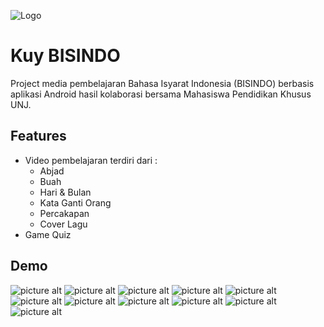 
![Logo](https://thumbs2.imgbox.com/20/13/e5lEAAZs_t.jpg)
# Kuy BISINDO

Project media pembelajaran Bahasa Isyarat Indonesia (BISINDO) berbasis aplikasi Android hasil kolaborasi bersama Mahasiswa Pendidikan Khusus UNJ.


## Features
- Video pembelajaran terdiri dari :
    - Abjad
    - Buah
    - Hari & Bulan
    - Kata Ganti Orang
    - Percakapan
    - Cover Lagu
- Game Quiz


## Demo

![picture alt](https://cdn.discordapp.com/attachments/801487073545814068/999613223462518784/1658396571179.jpg "Home")
![picture alt](https://cdn.discordapp.com/attachments/801487073545814068/999613223181492264/1658396571172.jpg "Menu")
![picture alt](https://cdn.discordapp.com/attachments/801487073545814068/999613222942412910/1658396571166.jpg "Menu Video")
![picture alt](https://cdn.discordapp.com/attachments/801487073545814068/999613222711742504/1658396571160.jpg "Abjad & Angka")
![picture alt](https://cdn.discordapp.com/attachments/801487073545814068/999613222250360922/1658396571147.jpg "Buah")
![picture alt](https://cdn.discordapp.com/attachments/801487073545814068/999613222028066836/1658396571141.jpg "Hari & Bulan")
![picture alt](https://cdn.discordapp.com/attachments/801487073545814068/999613221776400384/1658396571133.jpg "Kata Ganti Orang")
![picture alt](https://cdn.discordapp.com/attachments/801487073545814068/999613221587652618/1658396571127.jpg "Percakapan")
![picture alt](https://cdn.discordapp.com/attachments/801487073545814068/999613221310824468/1658396571120.jpg "Cover Lagu")
![picture alt](https://cdn.discordapp.com/attachments/801487073545814068/999613453910147072/1658396809692.jpg "Game")
![picture alt](https://cdn.discordapp.com/attachments/801487073545814068/999613453683667004/1658396809679.jpg "Score")
